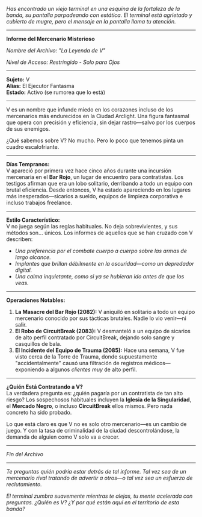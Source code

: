 _Has encontrado un viejo terminal en una esquina de la fortaleza de la banda, su pantalla parpadeando con estática. El terminal está agrietado y cubierto de mugre, pero el mensaje en la pantalla llama tu atención._

---

**Informe del Mercenario Misterioso**

_Nombre del Archivo: "La Leyenda de V"_

_Nivel de Acceso: Restringido - Solo para Ojos_

---

**Sujeto:** V  
**Alias:** El Ejecutor Fantasma  
**Estado:** Activo (se rumorea que lo está)

---

V es un nombre que infunde miedo en los corazones incluso de los mercenarios más endurecidos en la Ciudad Arclight. Una figura fantasmal que opera con precisión y eficiencia, sin dejar rastro—salvo por los cuerpos de sus enemigos.

¿Qué sabemos sobre V? No mucho. Pero lo poco que tenemos pinta un cuadro escalofriante.

---

**Días Tempranos:**  
V apareció por primera vez hace cinco años durante una incursión mercenaria en el **Bar Rojo**, un lugar de encuentro para contratistas. Los testigos afirman que era un lobo solitario, derribando a todo un equipo con brutal eficiencia. Desde entonces, V ha estado apareciendo en los lugares más inesperados—sicarios a sueldo, equipos de limpieza corporativa e incluso trabajos freelance.

---

**Estilo Característico:**  
V no juega según las reglas habituales. No deja sobrevivientes, y sus métodos son... únicos. Los informes de aquellos que se han cruzado con V describen:

- _Una preferencia por el combate cuerpo a cuerpo sobre las armas de largo alcance._
- _Implantes que brillan débilmente en la oscuridad—como un depredador digital._
- _Una calma inquietante, como si ya se hubieran ido antes de que los veas._

---

**Operaciones Notables:**

1. **La Masacre del Bar Rojo (2082):** V aniquiló en solitario a todo un equipo mercenario conocido por sus tácticas brutales. Nadie lo vio venir—ni salir.
2. **El Robo de CircuitBreak (2083):** V desmanteló a un equipo de sicarios de alto perfil contratado por CircuitBreak, dejando solo sangre y casquillos de bala.
3. **El Incidente del Equipo de Trauma (2085):** Hace una semana, V fue visto cerca de la Torre de Trauma, donde supuestamente "accidentalmente" causó una filtración de registros médicos—exponiendo a algunos _clientes muy_ de alto perfil.

---

**¿Quién Está Contratando a V?**  
La verdadera pregunta es: ¿quién pagaría por un contratista de tan alto riesgo? Los sospechosos habituales incluyen la **Iglesia de la Singularidad**, el **Mercado Negro**, o incluso **CircuitBreak** ellos mismos. Pero nada concreto ha sido probado.

Lo que está claro es que V no es solo otro mercenario—es un cambio de juego. Y con la tasa de criminalidad de la ciudad descontrolándose, la demanda de alguien como V solo va a crecer.

---

_Fin del Archivo_

---

_Te preguntas quién podría estar detrás de tal informe. Tal vez sea de un mercenario rival tratando de advertir a otros—o tal vez sea un esfuerzo de reclutamiento._

_El terminal zumbra suavemente mientras te alejas, tu mente acelerada con preguntas. ¿Quién es V? ¿Y por qué están aquí en el territorio de esta banda?_

